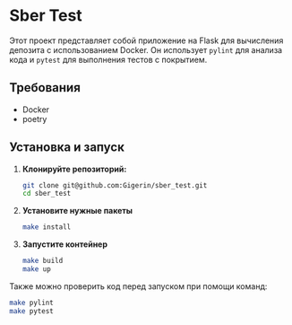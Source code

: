 # Sber Test

Этот проект представляет собой приложение на Flask для вычисления депозита с использованием Docker. Он использует `pylint` для анализа кода и `pytest` для выполнения тестов с покрытием.

## Требования

- Docker
- poetry

## Установка и запуск

1. **Клонируйте репозиторий:**

   ```bash
   git clone git@github.com:Gigerin/sber_test.git
   cd sber_test
2. **Установите нужные пакеты**
    ```bash
    make install
3. **Запустите контейнер**
    ```bash
   make build
   make up
Также можно проверить код перед запуском при помощи команд:
   ```bash
   make pylint
   make pytest